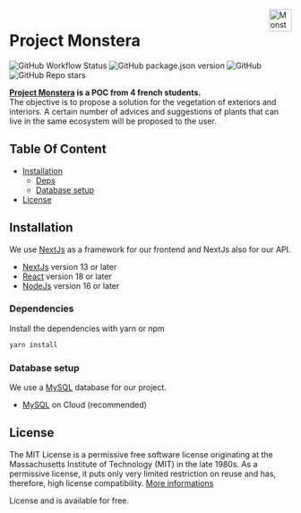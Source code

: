 <a href="https://aimeos.org/">
    <img src="https://avatars.githubusercontent.com/u/116264644?s=200&v=4" alt="Monstera logo" title="Monstera" align="right" height="40" />
</a>

# Project Monstera

![GitHub Workflow Status](https://img.shields.io/github/actions/workflow/status/project-monstera/monstera-app/ci.yml)
![GitHub package.json version](https://img.shields.io/github/package-json/v/project-monstera/monstera-app)
![GitHub](https://img.shields.io/github/license/project-monstera/monstera-app)
![GitHub Repo stars](https://img.shields.io/github/stars/project-monstera/monstera-app)

**[Project Monstera](/) is a POC from 4 french students.**<br/>
The objective is to propose a solution for the vegetation of exteriors and interiors. A certain number of advices and suggestions of plants that can live in the same ecosystem will be proposed to the user.

## Table Of Content

- [Installation](#installation)
  - [Deps](#dependencies)
  - [Database setup](#database-setup)
- [License](#license)

## Installation

We use [NextJs](https://nextjs.org) as a framework for our frontend and NextJs also for our API.

- [NextJs](https://nextjs.org) version 13 or later
- [React](https://reactjs.org) version 18 or later
- [NodeJs](https://nodejs.org) version 16 or later

### Dependencies

Install the dependencies with yarn or npm

```bash
yarn install
```

### Database setup

We use a [MySQL](https://www.mysql.com) database for our project.

- [MySQL](https://www.mysql.com) on Cloud (recommended)

## License

The MIT License is a permissive free software license originating at the Massachusetts Institute of Technology (MIT) in the late 1980s. As a permissive license, it puts only very limited restriction on reuse and has, therefore, high license compatibility. [More informations](https://en.wikipedia.org/wiki/MIT_License)

License and is available for free.
